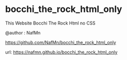 # bocchi_the_rock_html_only
This Website Bocchi The Rock Html no CSS

@author : NafMn

https://github.com/NafMn/bocchi_the_rock_html_only


url: https://nafmn.github.io/bocchi_the_rock_html_only
